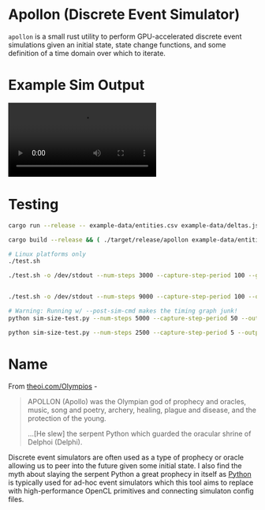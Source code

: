 
# Apollon (Discrete Event Simulator)

`apollon` is a small rust utility to perform GPU-accelerated discrete event simulations
given an initial state, state change functions, and some definition of a time domain over which to iterate.

# Example Sim Output

![Example](example.mp4)

# Testing

```bash
cargo run --release -- example-data/entities.csv example-data/deltas.json -n 128

cargo build --release && ( ./target/release/apollon example-data/entities.csv example-data/deltas.json -n 128 -p nvidia ; ./target/release/apollon example-data/entities.csv example-data/deltas.json -n 128 -p intel )

# Linux platforms only
./test.sh

./test.sh -o /dev/stdout --num-steps 3000 --capture-step-period 100 --gis-color-attr color --output-animation-file-path /tmp/a.gif --data-constant red_entity_speed_coef=0.08 && mpv --loop /tmp/a.gif


./test.sh -o /dev/stdout --num-steps 9000 --capture-step-period 100 --output-animation-frame-delay 41 --gis-color-attr color --output-animation-file-path example.mp4 --data-constant red_entity_speed_coef=0.08 -v && mpv --loop example.mp4

# Warning: Running w/ --post-sim-cmd makes the timing graph junk!
python sim-size-test.py --num-steps 5000 --capture-step-period 50 --output-animation-frame-delay 41 --output-animation-file-path /tmp/sim.mp4 --post-sim-cmd 'mpv --loop /tmp/sim.mp4'

python sim-size-test.py --num-steps 2500 --capture-step-period 5 --output-animation-frame-delay 81 --output-animation-file-path /tmp/sim.mp4 --post-sim-cmd 'mpv --loop /tmp/sim.mp4'

```

# Name

From [theoi.com/Olympios](https://www.theoi.com/Olympios/Apollon.html) -

> APOLLON (Apollo) was the Olympian god of prophecy and oracles, music, song and poetry, archery, healing, plague and disease, and the protection of the young.
>
> ...[He slew] the serpent Python which guarded the oracular shrine of Delphoi (Delphi).

Discrete event simulators are often used as a type of prophecy or oracle allowing us to peer into the future given some initial state.
I also find the myth about slaying the serpent Python a great prophecy in itself as [Python](https://www.python.org/) is typically used for
ad-hoc event simulators which this tool aims to replace with high-performance OpenCL primitives and connecting simulaton config files.




